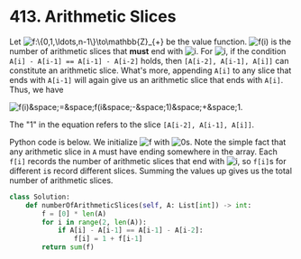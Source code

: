 # 413. Arithmetic Slices

Let <img src='https://latex.codecogs.com/svg.image?f:\{0,1,\ldots,n-1\}\to\mathbb{Z}_{&plus;}' title='f:\{0,1,\ldots,n-1\}\to\mathbb{Z}_{&plus;}' /> be the value function. <img src='https://latex.codecogs.com/svg.image?f(i)' title='f(i)' /> is the number of arithmetic slices that **must** end with <img src='https://latex.codecogs.com/svg.image?i' title='i' />. For <img src='https://latex.codecogs.com/svg.image?i' title='i' />, if the condition `A[i] - A[i-1] == A[i-1] - A[i-2]` holds, then `[A[i-2], A[i-1], A[i]]` can constitute an arithmetic slice. What's more, appending `A[i]` to any slice that ends with `A[i-1]` will again give us an arithmetic slice that ends with `A[i]`. Thus, we have

<img src='https://latex.codecogs.com/svg.image?f(i)&space;=&space;f(i&space;-&space;1)&space;&plus;&space;1' title='f(i)&space;=&space;f(i&space;-&space;1)&space;&plus;&space;1' />.

The "1" in the equation refers to the slice `[A[i-2], A[i-1], A[i]]`. 

Python code is below. We initialize <img src='https://latex.codecogs.com/svg.image?f' title='f' /> with <img src='https://latex.codecogs.com/svg.image?0' title='0' />s. Note the simple fact that any arithmetic slice in `A` must have ending somewhere in the array. Each `f[i]` records the number of arithmetic slices that end with <img src='https://latex.codecogs.com/svg.image?i' title='i' />, so `f[i]`s for different `i`s record different slices. Summing the values up gives us the total number of arithmetic slices.

```python
class Solution:
    def numberOfArithmeticSlices(self, A: List[int]) -> int:
        f = [0] * len(A)
        for i in range(2, len(A)):
            if A[i] - A[i-1] == A[i-1] - A[i-2]:
                f[i] = 1 + f[i-1]
        return sum(f)
```
